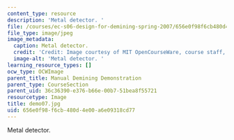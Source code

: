 ```yaml
---
content_type: resource
description: 'Metal detector. '
file: /courses/ec-s06-design-for-demining-spring-2007/656e0f98f6cb480d4e00a6e09318cd77_demo07.jpg
file_type: image/jpeg
image_metadata:
  caption: Metal detector.
  credit: 'Credit: Image courtesy of MIT OpenCourseWare, course staff, and students.'
  image-alt: 'Metal detector. '
learning_resource_types: []
ocw_type: OCWImage
parent_title: Manual Demining Demonstration
parent_type: CourseSection
parent_uid: 36c36390-e376-b66e-00b7-51bea8f55721
resourcetype: Image
title: demo07.jpg
uid: 656e0f98-f6cb-480d-4e00-a6e09318cd77
---
```

Metal detector. 

